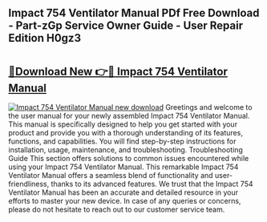 ## Impact 754 Ventilator Manual PDf Free Download - Part-zGp Service Owner Guide - User Repair Edition H0gz3

# <h2><a href="http://bc6047.oget.top/?id=Impact+754+Ventilator+Manual">🔗Download New 👉🔴 Impact 754 Ventilator Manual</a></h2>

[![Impact 754 Ventilator Manual new download](https://i.imgur.com/5g1atiW.png)](http://bc6047.oget.top/?id=Impact+754+Ventilator+Manual)
Greetings and welcome to the user manual for your newly assembled Impact 754 Ventilator Manual. This manual is specifically designed to help you get started with your product and provide you with a thorough understanding of its features, functions, and capabilities. You will find step-by-step instructions for installation, usage, maintenance, and troubleshooting. Troubleshooting Guide This section offers solutions to common issues encountered while using your Impact 754 Ventilator Manual. This remarkable Impact 754 Ventilator Manual offers a seamless blend of functionality and user-friendliness, thanks to its advanced features. We trust that the Impact 754 Ventilator Manual has been an accurate and detailed resource in your efforts to master your new device. In case of any queries or concerns, please do not hesitate to reach out to our customer service team.
